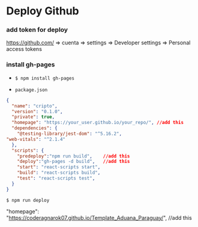 # Deploy Github

### add token for deploy
https://github.com/  => cuenta => settings =>  Developer settings => Personal access tokens


### install gh-pages
- `$ npm install gh-pages`

- `package.json`
```json
{
  "name": "cripto",
  "version": "0.1.0",
  "private": true,
  "homepage": "https://your_user.github.io/your_repo/", //add this
  "dependencies": {
    "@testing-library/jest-dom": "^5.16.2",
"web-vitals": "^2.1.4"
  },
  "scripts": {
    "predeploy":"npm run build",    //add this
    "deploy":"gh-pages -d build",   //add this
    "start": "react-scripts start",
    "build": "react-scripts build",
    "test": "react-scripts test",
  }
}
```

`$ npm run deploy`

 "homepage": "https://coderagnarok07.github.io/Template_Aduana_Paraguay/", //add this
